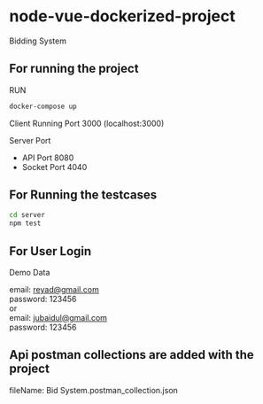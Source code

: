 # node-vue-dockerized-project
Bidding System

## For running the project 
RUN
```sh
docker-compose up
```

Client Running Port 3000 (localhost:3000) 

Server Port 
- API Port 8080
- Socket Port 4040

## For Running the testcases
```sh
cd server
npm test
```

## For User Login
Demo Data 

email: reyad@gmail.com<br />
password: 123456 <br />
or <br />
email: jubaidul@gmail.com<br />
password: 123456

## Api postman collections are added with the project
fileName: Bid System.postman_collection.json
